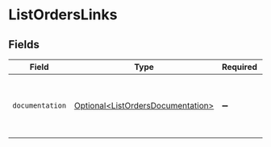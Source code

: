 # ListOrdersLinks


## Fields

| Field                                                                                | Type                                                                                 | Required                                                                             | Description                                                                          |
| ------------------------------------------------------------------------------------ | ------------------------------------------------------------------------------------ | ------------------------------------------------------------------------------------ | ------------------------------------------------------------------------------------ |
| `documentation`                                                                      | [Optional\<ListOrdersDocumentation>](../../models/errors/ListOrdersDocumentation.md) | :heavy_minus_sign:                                                                   | The URL to the generic Mollie API error handling guide.                              |